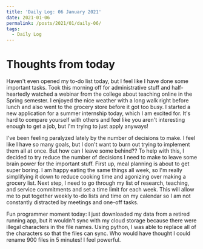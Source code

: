 ```yaml
---
title: 'Daily Log: 06 January 2021'
date: 2021-01-06
permalink: /posts/2021/01/daily-06/
tags:
  - Daily Log
---
```


# Thoughts from today

Haven't even opened my to-do list today, but I feel like I have done some important tasks. Took this morning off for administrative stuff and half-heartedly watched a webinar from the college about teaching online in the Spring semester. I enjoyed the nice weather with a long walk right before lunch and also went to the grocery store before it got too busy. I started a new application for a summer internship today, which I am excited for. It's hard to compare yourself with others and feel like you aren't interesting enough to get a job, but I'm trying to just apply anyways!

I've been feeling paralyzed lately by the number of decisions to make. I feel like I have so many goals, but I don't want to burn out trying to implement them all at once. But how can I leave some behind?? To help with this, I decided to try reduce the number of decisions I need to make to leave some brain power for the important stuff. First up, meal planning is about to get super boring. I am happy eating the same things all week, so I'm really simplifying it down to reduce cooking time and agonizing over making a grocery list. Next step, I need to go through my list of research, teaching, and service commitments and set a time limit for each week. This will allow me to put together weekly to-do lists and time on my calendar so I am not constantly distracted by meetings and one-off tasks.

Fun programmer moment today: I just downloaded my data from a retired running app, but it wouldn't sync with my cloud storage because there were illegal characters in the file names. Using python, I was able to replace all of the characters so that the files can sync. Who would have thought I could rename 900 files in 5 minutes! I feel powerful.